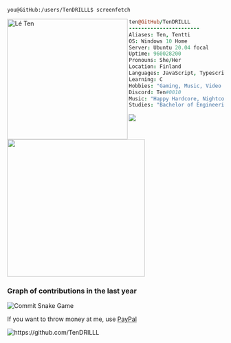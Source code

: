 ```console
you@GitHub:/users/TenDRILLL$ screenfetch
```
<div id="screenfetch">
<img align="left" src="https://i.imgur.com/N7AKfi0.png" alt="Lé Ten" width="280" /> 
  
```coffee
ten@GitHub/TenDRILLL
-----------------------
Aliases: Ten, Tentti
OS: Windows 10 Home
Server: Ubuntu 20.04 focal
Uptime: 960028200
Pronouns: She/Her
Location: Finland
Languages: JavaScript, Typescript
Learning: C
Hobbies: "Gaming, Music, Video Edits, Programming"
Discord: Ten#0010
Music: "Happy Hardcore, Nightcore, Rock, Metal"
Studies: "Bachelor of Engineering, Information and Communication Technologies"
```  
![](https://github-readme-stats.vercel.app/api?username=TenDRILLL&count_private=true&show_icons=true&hide_border=true&hide_title=true&hide_rank=true&theme=gruvbox)
&nbsp;&nbsp;&nbsp;&nbsp;&nbsp;&nbsp;&nbsp;<a href="https://discord.com/users/484419124433518602"><img src="https://lanyard.cnrad.dev/api/484419124433518602" width="320"/></a>
</div>


### Graph of contributions in the last year
![Commit Snake Game](https://raw.githubusercontent.com/TenDRILLL/TenDRILLL/output/github-contribution-grid-snake.svg)

If you want to throw money at me, use [PayPal](https://paypal.me/tentti)

<img src="https://komarev.com/ghpvc/?username=TenDRILLL" alt="https://github.com/TenDRILLL" />

